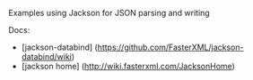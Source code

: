 Examples using Jackson for JSON parsing and writing

Docs:
* [jackson-databind] (https://github.com/FasterXML/jackson-databind/wiki)
* [jackson home] (http://wiki.fasterxml.com/JacksonHome)
